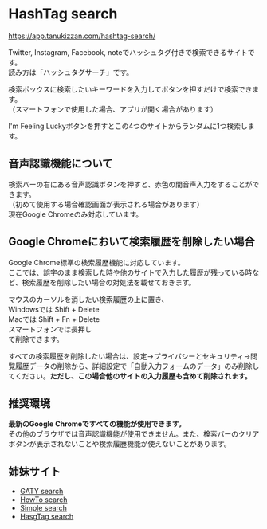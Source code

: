 # HashTag search

https://app.tanukizzan.com/hashtag-search/

Twitter, Instagram, Facebook, noteでハッシュタグ付きで検索できるサイトです。  
読み方は「ハッシュタグサーチ」です。

検索ボックスに検索したいキーワードを入力してボタンを押すだけで検索できます。  
（スマートフォンで使用した場合、アプリが開く場合があります）

I'm Feeling Luckyボタンを押すとこの4つのサイトからランダムに1つ検索します。

## 音声認識機能について

検索バーの右にある音声認識ボタンを押すと、赤色の間音声入力をすることができます。  
（初めて使用する場合確認画面が表示される場合があります）  
現在Google Chromeのみ対応しています。

## Google Chromeにおいて検索履歴を削除したい場合

Google Chrome標準の検索履歴機能に対応しています。  
ここでは、誤字のまま検索した時や他のサイトで入力した履歴が残っている時など、検索履歴を削除したい場合の対処法を載せておきます。

マウスのカーソルを消したい検索履歴の上に置き、  
Windowsでは Shift + Delete  
Macでは Shift + Fn + Delete  
スマートフォンでは長押し  
で削除できます。

すべての検索履歴を削除したい場合は、設定→プライバシーとセキュリティ→閲覧履歴データの削除から、詳細設定で「自動入力フォームのデータ」のみ削除してください。**ただし、この場合他のサイトの入力履歴も含めて削除されます。**

## 推奨環境

**最新のGoogle Chromeですべての機能が使用できます。**  
その他のブラウザでは音声認識機能が使用できません。また、検索バーのクリアボタンが表示されないことや検索履歴機能が使えないことがあります。

## 姉妹サイト

- [GATY search](https://app.tanukizzan.com/gaty-search/)
- [HowTo search](https://app.tanukizzan.com/howto-search/)
- [Simple search](https://app.tanukizzan.com/simple-search/)
- [HasgTag search](https://app.tanukizzan.com/hashtag-search/)